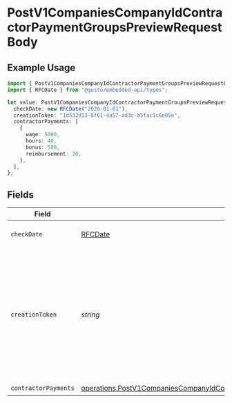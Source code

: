 # PostV1CompaniesCompanyIdContractorPaymentGroupsPreviewRequestBody

## Example Usage

```typescript
import { PostV1CompaniesCompanyIdContractorPaymentGroupsPreviewRequestBody } from "@gusto/embedded-api/models/operations";
import { RFCDate } from "@gusto/embedded-api/types";

let value: PostV1CompaniesCompanyIdContractorPaymentGroupsPreviewRequestBody = {
  checkDate: new RFCDate("2020-01-01"),
  creationToken: "1d532d13-8f61-4a57-ad3c-b5fac1c6e05e",
  contractorPayments: [
    {
      wage: 5000,
      hours: 40,
      bonus: 500,
      reimbursement: 20,
    },
  ],
};
```

## Fields

| Field                                                                                                                                                                                        | Type                                                                                                                                                                                         | Required                                                                                                                                                                                     | Description                                                                                                                                                                                  | Example                                                                                                                                                                                      |
| -------------------------------------------------------------------------------------------------------------------------------------------------------------------------------------------- | -------------------------------------------------------------------------------------------------------------------------------------------------------------------------------------------- | -------------------------------------------------------------------------------------------------------------------------------------------------------------------------------------------- | -------------------------------------------------------------------------------------------------------------------------------------------------------------------------------------------- | -------------------------------------------------------------------------------------------------------------------------------------------------------------------------------------------- |
| `checkDate`                                                                                                                                                                                  | [RFCDate](../../types/rfcdate.md)                                                                                                                                                            | :heavy_check_mark:                                                                                                                                                                           | The payment check date                                                                                                                                                                       | 2020-01-01                                                                                                                                                                                   |
| `creationToken`                                                                                                                                                                              | *string*                                                                                                                                                                                     | :heavy_minus_sign:                                                                                                                                                                           | Optional token used to make contractor payment group creation idempotent.  If provided, string must be unique for each group you intend to create.                                           | 1d532d13-8f61-4a57-ad3c-b5fac1c6e05e                                                                                                                                                         |
| `contractorPayments`                                                                                                                                                                         | [operations.PostV1CompaniesCompanyIdContractorPaymentGroupsPreviewContractorPayments](../../models/operations/postv1companiescompanyidcontractorpaymentgroupspreviewcontractorpayments.md)[] | :heavy_check_mark:                                                                                                                                                                           | N/A                                                                                                                                                                                          |                                                                                                                                                                                              |